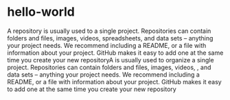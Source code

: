 # hello-world
A repository is usually used to  a single project. Repositories can contain folders and files, images, videos, spreadsheets, and data sets – anything your project needs. We recommend including a README, or a file with information about your project. GitHub makes it easy to add one at the same time you create your new repositoryA 
is usually used to organize a single project. Repositories can contain folders and files, images, videos, 
, and data sets – anything your project needs. We recommend including a README, or a file with information about your project. GitHub makes it easy to add one at the same time you create your new repository
